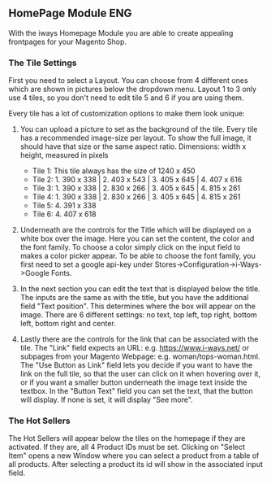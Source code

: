 ## HomePage Module ENG

With the iways Homepage Module you are able to create appealing frontpages for your Magento Shop.

### The Tile Settings
First you need to select a Layout. You can choose from 4 different ones which are shown in
pictures below the dropdown menu. Layout 1 to 3 only use 4 tiles, so you don't need to edit
tile 5 and 6 if you are using them.

Every tile has a lot of customization options to make them look unique:

1. You can upload a picture to set as the background of the tile. Every tile has 
a recommended image-size per layout. To show the full image, it should have that size
or the same aspect ratio. Dimensions: width x height, measured in pixels
    
    - Tile 1: This tile always has the size of 1240 x 450
    - Tile 2: 1. 390 x 338 | 2. 403 x 543 | 3. 405 x 645 | 4. 407 x 616
    - Tile 3: 1. 390 x 338 | 2. 830 x 266 | 3. 405 x 645 | 4. 815 x 261
    - Tile 4: 1. 390 x 338 | 2. 830 x 266 | 3. 405 x 645 | 4. 815 x 261
    - Tile 5: 4. 391 x 338
    - Tile 6: 4. 407 x 618
    
2. Underneath are the controls for the Title which will be displayed on a white box 
over the image. Here you can set the content, the color and the font family. To choose a color
simply click on the input field to makes a color picker appear. To be able to choose the font 
family, you first need to set a google api-key under Stores->Configuration->i-Ways->Google Fonts.

3. In the next section you can edit the text that is displayed below the title. The inputs are
the same as with the title, but you have the additional field "Text position". This determines 
where the box will appear on the image. There are 6 different settings: no text, top left, 
top right, bottom left, bottom right and center.

4. Lastly there are the controls for the link that can be associated with the tile.
The "Link" field expects an URL: e.g. https://www.i-ways.net/ or subpages from your Magento
Webpage: e.g. woman/tops-woman.html.<br>
The "Use Button as Link" field lets you decide if you want to have the link on the full tile,
so that the user can click on it when hovering over it, or if you want a smaller button
underneath the image text inside the textbox. In the "Button Text" field you can set the text,
that the button will display. If none is set, it will display "See more".

### The Hot Sellers
The Hot Sellers will appear below the tiles on the homepage if they are activated. If they are,
all 4 Product IDs must be set. Clicking on "Select Item" opens a new Window where you can
select a product from a table of all products. After selecting a product its id will show 
in the associated input field. 
